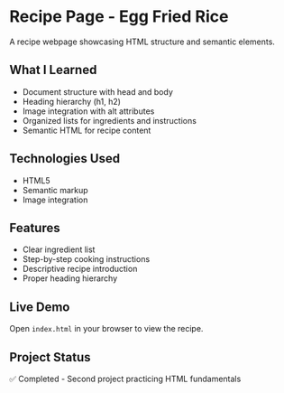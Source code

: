 # Recipe Page - Egg Fried Rice

A recipe webpage showcasing HTML structure and semantic elements.

## What I Learned
- Document structure with head and body
- Heading hierarchy (h1, h2)
- Image integration with alt attributes
- Organized lists for ingredients and instructions
- Semantic HTML for recipe content

## Technologies Used
- HTML5
- Semantic markup
- Image integration

## Features
- Clear ingredient list
- Step-by-step cooking instructions
- Descriptive recipe introduction
- Proper heading hierarchy

## Live Demo
Open `index.html` in your browser to view the recipe.

## Project Status
✅ Completed - Second project practicing HTML fundamentals
